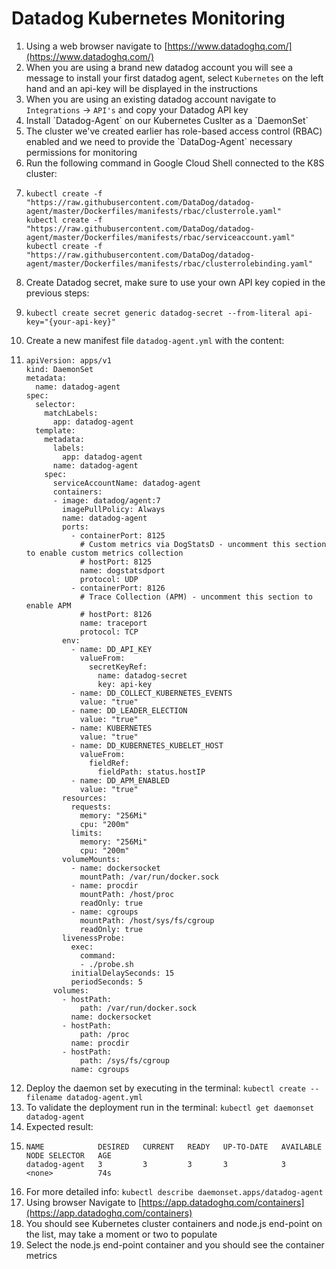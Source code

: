 # Datadog Kubernetes Monitoring

1. Using a web browser navigate to [https://www.datadoghq.com/](https://www.datadoghq.com/)
3. When you are using a brand new datadog account you will see a message to install your first datadog agent, select `Kubernetes` on the left hand and an api-key will be displayed in the instructions
4. When you are using an existing datadog account navigate to `Integrations` -&gt; `API's` and copy your Datadog API key
5. Install \`Datadog-Agent\` on our Kubernetes Cuslter as a \`DaemonSet\`
6. The cluster we've created earlier has role-based access control \(RBAC\) enabled and we need to provide the \`DataDog-Agent\` necessary permissions for monitoring
7. Run the following command in Google Cloud Shell connected to the K8S cluster:
8. ```
   kubectl create -f "https://raw.githubusercontent.com/DataDog/datadog-agent/master/Dockerfiles/manifests/rbac/clusterrole.yaml"
   kubectl create -f "https://raw.githubusercontent.com/DataDog/datadog-agent/master/Dockerfiles/manifests/rbac/serviceaccount.yaml"
   kubectl create -f "https://raw.githubusercontent.com/DataDog/datadog-agent/master/Dockerfiles/manifests/rbac/clusterrolebinding.yaml"
   ```
9. Create Datadog secret, make sure to use your own API key copied in the previous steps:
10. ```
    kubectl create secret generic datadog-secret --from-literal api-key="{your-api-key}"
    ```
11. Create a new manifest file `datadog-agent.yml` with the content:
12. ```
    apiVersion: apps/v1
    kind: DaemonSet
    metadata:
      name: datadog-agent
    spec:
      selector:
        matchLabels:
          app: datadog-agent
      template:
        metadata:
          labels:
            app: datadog-agent
          name: datadog-agent
        spec:
          serviceAccountName: datadog-agent
          containers:
          - image: datadog/agent:7
            imagePullPolicy: Always
            name: datadog-agent
            ports:
              - containerPort: 8125
                # Custom metrics via DogStatsD - uncomment this section to enable custom metrics collection
                # hostPort: 8125
                name: dogstatsdport
                protocol: UDP
              - containerPort: 8126
                # Trace Collection (APM) - uncomment this section to enable APM
                # hostPort: 8126
                name: traceport
                protocol: TCP
            env:
              - name: DD_API_KEY
                valueFrom:
                  secretKeyRef:
                    name: datadog-secret
                    key: api-key
              - name: DD_COLLECT_KUBERNETES_EVENTS
                value: "true"
              - name: DD_LEADER_ELECTION
                value: "true"
              - name: KUBERNETES
                value: "true"
              - name: DD_KUBERNETES_KUBELET_HOST
                valueFrom:
                  fieldRef:
                    fieldPath: status.hostIP
              - name: DD_APM_ENABLED
                value: "true"
            resources:
              requests:
                memory: "256Mi"
                cpu: "200m"
              limits:
                memory: "256Mi"
                cpu: "200m"
            volumeMounts:
              - name: dockersocket
                mountPath: /var/run/docker.sock
              - name: procdir
                mountPath: /host/proc
                readOnly: true
              - name: cgroups
                mountPath: /host/sys/fs/cgroup
                readOnly: true
            livenessProbe:
              exec:
                command:
                - ./probe.sh
              initialDelaySeconds: 15
              periodSeconds: 5
          volumes:
            - hostPath:
                path: /var/run/docker.sock
              name: dockersocket
            - hostPath:
                path: /proc
              name: procdir
            - hostPath:
                path: /sys/fs/cgroup
              name: cgroups
    ```
13. Deploy the daemon set by executing in the terminal: `kubectl create --filename datadog-agent.yml`
14. To validate the deployment run in the terminal: `kubectl get daemonset datadog-agent`
15. Expected result:
16. ```
    NAME            DESIRED   CURRENT   READY   UP-TO-DATE   AVAILABLE   NODE SELECTOR   AGE
    datadog-agent   3         3         3       3            3           <none>          74s
    ```
17. For more detailed info: `kubectl describe daemonset.apps/datadog-agent`
18. Using browser Navigate to [https://app.datadoghq.com/containers](https://app.datadoghq.com/containers)
19. You should see Kubernetes cluster containers and node.js end-point on the list, may take a moment or two to populate
20. Select the node.js end-point container and you should see the container metrics



